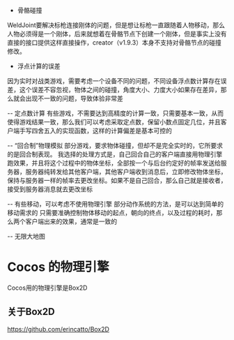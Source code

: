 

- 骨骼碰撞

WeldJoint要解决标枪连接刚体的问题，但是想让标枪一直跟随着人物移动，那么人物必须得是一个刚体，后来就想着在骨骼节点下创建一个刚体，但是事实上没有直接的接口提供这样直接操作，creator（v1.9.3）本身不支持对骨骼节点的碰撞修改。

- 浮点计算的误差

因为实时对战类游戏，需要考虑一个设备不同的问题，不同设备浮点数计算存在误差，这个误差不容忽视，物体之间的碰撞，角度大小、力度大小如果存在差异，那么就会出现不一致的问题，导致体验非常差

-- 定点数计算
有些游戏，不需要达到高精度的计算一致，只需要基本一致，从而使得游戏结果一致，那么我们可以考虑采取定点数，保留小数点固定几位，并且客户端手写四舍五入的实现函数，这样的计算偏差是基本可控的

-- “回合制”物理模拟
部分游戏，要求物体碰撞，但却不是完全实时的，它所要求的是回合制表现。
我选择的处理方式是，自己回合自己的客户端直接用物理引擎跑效果，并且将这个过程中的物体坐标，全部按一个与后台约定好的帧率发送给服务器，服务器纯转发给其他客户端，其他客户端收到消息后，立即修改物体坐标，保持与服务器一样的帧率去更改坐标。如果不是自己回合，那么自己就是接收者，接受到服务器消息就去更改坐标

-- 有些移动，可以考虑不使用物理引擎
部分动作系统的方法，是可以达到简单的移动需求的
只需要准确控制物体移动的起点，朝向的终点，以及过程的耗时，那么两个客户端出来的效果，通常是一致的

-- 无限大地图


# Cocos 的物理引擎

Cocos用的物理引擎是Box2D

## 关于Box2D

https://github.com/erincatto/Box2D


